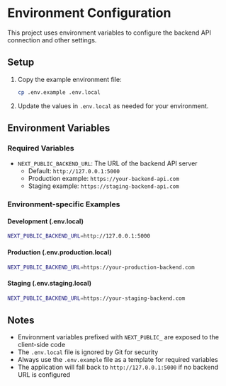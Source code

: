 # Environment Configuration

This project uses environment variables to configure the backend API connection and other settings.

## Setup

1. Copy the example environment file:
   ```bash
   cp .env.example .env.local
   ```

2. Update the values in `.env.local` as needed for your environment.

## Environment Variables

### Required Variables

- `NEXT_PUBLIC_BACKEND_URL`: The URL of the backend API server
  - Default: `http://127.0.0.1:5000`
  - Production example: `https://your-backend-api.com`
  - Staging example: `https://staging-backend-api.com`

### Environment-specific Examples

#### Development (.env.local)
```bash
NEXT_PUBLIC_BACKEND_URL=http://127.0.0.1:5000
```

#### Production (.env.production.local)
```bash
NEXT_PUBLIC_BACKEND_URL=https://your-production-backend.com
```

#### Staging (.env.staging.local)
```bash
NEXT_PUBLIC_BACKEND_URL=https://your-staging-backend.com
```

## Notes

- Environment variables prefixed with `NEXT_PUBLIC_` are exposed to the client-side code
- The `.env.local` file is ignored by Git for security
- Always use the `.env.example` file as a template for required variables
- The application will fall back to `http://127.0.0.1:5000` if no backend URL is configured

